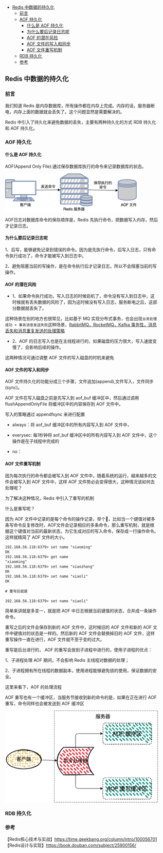 <!-- START doctoc generated TOC please keep comment here to allow auto update -->
<!-- DON'T EDIT THIS SECTION, INSTEAD RE-RUN doctoc TO UPDATE -->

- [Redis 中数据的持久化](#redis-%E4%B8%AD%E6%95%B0%E6%8D%AE%E7%9A%84%E6%8C%81%E4%B9%85%E5%8C%96)
  - [前言](#%E5%89%8D%E8%A8%80)
  - [AOF 持久化](#aof-%E6%8C%81%E4%B9%85%E5%8C%96)
    - [什么是 AOF 持久化](#%E4%BB%80%E4%B9%88%E6%98%AF-aof-%E6%8C%81%E4%B9%85%E5%8C%96)
    - [为什么要后记录日志呢](#%E4%B8%BA%E4%BB%80%E4%B9%88%E8%A6%81%E5%90%8E%E8%AE%B0%E5%BD%95%E6%97%A5%E5%BF%97%E5%91%A2)
    - [AOF 的潜在风险](#aof-%E7%9A%84%E6%BD%9C%E5%9C%A8%E9%A3%8E%E9%99%A9)
    - [AOF 文件的写入和同步](#aof-%E6%96%87%E4%BB%B6%E7%9A%84%E5%86%99%E5%85%A5%E5%92%8C%E5%90%8C%E6%AD%A5)
    - [AOF 文件重写机制](#aof-%E6%96%87%E4%BB%B6%E9%87%8D%E5%86%99%E6%9C%BA%E5%88%B6)
  - [RDB 持久化](#rdb-%E6%8C%81%E4%B9%85%E5%8C%96)
  - [参考](#%E5%8F%82%E8%80%83)

<!-- END doctoc generated TOC please keep comment here to allow auto update -->

## Redis 中数据的持久化

### 前言

我们知道 Redis 是内存数据库，所有操作都在内存上完成。内存的话，服务器断电，内存上面的数据就会丢失了。这个问题显然是需要解决的。    

Redis 中引入了持久化来避免数据的丢失，主要有两种持久化的方式 RDB 持久化和 AOF 持久化。  

### AOF 持久化

#### 什么是 AOF 持久化

AOF(Append Only File):通过保存数据库执行的命令来记录数据库的状态。  

<img src="/img/redis/redis-aof.png"  alt="redis" align="center" />

AOF日志对数据库命令的保存顺序是，Redis 先执行命令，把数据写入内存，然后才记录日志。   

#### 为什么要后记录日志呢

1、后写，能够避免记录到错误的命令。因为是先执行命令，后写入日志，只有命令执行成功了，命令才能被写入到日志中。  

2、避免阻塞当前的写操作，是在命令执行后才记录日志，所以不会阻塞当前的写操作。  

#### AOF 的潜在风险

- 1、如果命令执行成功，写入日志的时候宕机了，命令没有写入到日志中，这时候就有丢失数据的风险了，因为这时候没有写入日志，服务断电之后，这部分数据就丢失了。  

这种场景在别的地方也很常见，比如基于 MQ 实现分布式事务，也会出现`业务处理成功 + 事务消息发送失败`这种场景，[RabbitMQ，RocketMQ，Kafka 事务性，消息丢失和消息重复发送的处理策略](https://www.cnblogs.com/ricklz/p/15747565.html#%E5%9F%BA%E4%BA%8E-mq-%E5%AE%9E%E7%8E%B0%E7%9A%84%E5%88%86%E5%B8%83%E5%BC%8F%E4%BA%8B%E5%8A%A1)  

- 2、AOF 的日志写入也是在主线程进行的，如果磁盘的压力很大，写入速度变慢了，会影响后续的操作。   

这两种情况可通过调整 AOF 文件的写入磁盘的时机来避免  

#### AOF 文件的写入和同步

AOF 文件持久化的功能分成三个步骤，文件追加(append),文件写入，文件同步(sync)。  

AOF 文件在写入磁盘之前是先写入到 aof_buf 缓冲区中，然后通过调用 flushAppendOnlyFile 将缓冲区中的内容保存到 AOF 文件中。  

写入的策略通过 appendfsync 来进行配置  

- always：将 aof_buf 缓冲区中的所有内容写入到 AOF 文件中，

- everysec: 每1秒钟将 aof_buf 缓冲区中的所有内容写入到 AOF 文件中，这个操作是在子线程中完成的     

- no：

#### AOF 文件重写机制

因为每次执行的命令都会被写入到 AOF 文件中，随着系统的运行，越来越多的文件会被写入到 AOF 文件中，这样 AOF 文件势必会变得很大，这种情况该如何去处理呢？   

为了解决这种情况，Redis 中引入了重写的机制  

什么是重写呢？  

因为 AOF 文件中记录的是每个命令的操作记录，举个🌰，比如当一个键值对被多条写命令反复修改时，AOF文件会记录相应的多条命令，那么重写机制，就是根据这个键值对当前的最新状态，为它生成对应的写入命令，保存成一行操作命令。这样就精简了 AOF 文件的大小。       

```
192.168.56.118:6379> set name "xiaoming"
OK
192.168.56.118:6379> get name
"xiaoming"
192.168.56.118:6379> set name "xiaozhang"
OK
192.168.56.118:6379> set name "xiaoli"
OK

# 重写后就是

192.168.56.118:6379> set name "xiaoli"
```

简单来讲就是多变一，就是把 AOF 中日志根据当前键值的状态，合并成一条操作命令。  

重写之后的文件会保存到新的 AOF 文件中，这时候旧的 AOF 文件和新的 AOF 文件中键值对的状态是一样的。然后新的 AOF 文件会替换掉旧的 AOF 文件，这样 重写操作一直在进行，AOF 文件就不至于变的过大。  

重写是后台进行的， AOF 的重写会放到子进程中进行的，使用子进程的优点：   

1、子进程处理 AOF 期间，不会影响 Redis 主线程对数据的处理；  

2、子进程拥有所在线程的数据副本，使用进程能够避免锁的使用，保证数据的安全。   

这里来看下，AOF 的处理流程  

AOF 重写也有一个缓冲区，当服务节接收到新的命令的是，如果在正在进行 AOF 重写，命令同样也会被发送到 AOF 缓冲区   

<img src="/img/redis/redis-aof-rewrite.png"  alt="redis" align="center" />


 
### RDB 持久化


### 参考

【Redis核心技术与实战】https://time.geekbang.org/column/intro/100056701    
【Redis设计与实现】https://book.douban.com/subject/25900156/  

                                 
